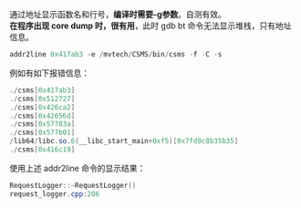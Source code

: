 通过地址显示函数名和行号，**编译时需要-g参数**。自测有效。  
**在程序出现 core dump 时，很有用**，此时 gdb bt 命令无法显示堆栈，只有地址信息。

```powershell
addr2line 0x417ab3 -e /mvtech/CSMS/bin/csms -f -C -s
```

例如有如下报错信息：  
```powershell
./csms[0x417ab3]  
./csms[0x512727]  
./csms[0x426ca2]  
./csms[0x42656d]  
./csms[0x57783a]  
./csms[0x577b01]  
/lib64/libc.so.6(__libc_start_main+0xf5)[0x7fd9c8b35b35]  
./csms[0x416c19]
```

使用上述 addr2line 命令的显示结果： 
```powershell
RequestLogger::~RequestLogger()  
request_logger.cpp:206
```
